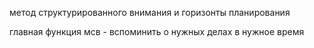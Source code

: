 метод структурированного внимания и горизонты планирования

главная функция мсв - вспоминить о нужных делах в нужное время
